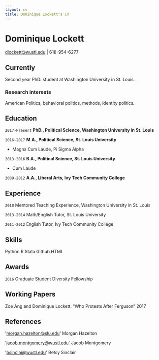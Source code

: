 ```yaml
---
layout: cv
title: Dominique Lockett's CV
---
```

# Dominique Lockett
dlockett@wustl.edu | 618-954-6277

## Currently

Second year PhD. student at Washington University in St. Louis.

### Research interests

American Politics, behavioral politics, methods, identity politics.


## Education

`2017-Present`
__PhD., Political Science, Washington University in St. Louis__

`2016-2017`
__M.A., Political Science, St. Louis University__

- Magna Cum Laude, Pi Sigma Alpha

`2013-2016`
__B.A., Political Science, St. Louis University__

- Cum Laude

`2009-2012`
__A.A., Liberal Arts, Ivy Tech Community College__

## Experience
`2018`
Mentored Teaching Experience, Washington University in St. Louis

`2013-2014`
Math/English Tutor, St. Louis University

`2011-2012`
English Tutor, Ivy Tech Community College

## Skills
Python
R
Stata
Github
HTML

## Awards

`2016`
Graduate Student Diversity Fellowship


## Working Papers
Zoe Ang and Dominique Lockett. “Who Protests After Ferguson” 2017

## References
'morgan.hazelton@slu.edu'
Morgan Hazelton

'jacob.montgomery@wustl.edu'
Jacob Montgomery

'bsinclai@wustl.edu'
Betsy Sinclair

<!-- ### Footer

Last updated: July 2018 -->


